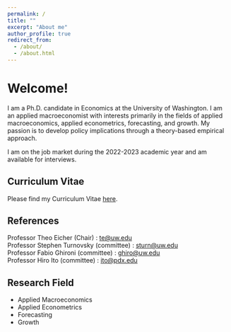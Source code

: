 ```yaml
---
permalink: /
title: ""
excerpt: "About me"
author_profile: true
redirect_from: 
  - /about/
  - /about.html
---
```


Welcome! 
======
I am a Ph.D. candidate in Economics at the University of Washington.
I am an applied macroeconomist with interests primarily in the fields of applied macroeconomics, applied econometrics, forecasting, and growth. My passion is to develop policy implications through a theory-based empirical approach.

I am on the job market during the 2022-2023 academic year and am available for interviews. 

Curriculum Vitae
------
Please find my Curriculum Vitae [here](https://Reina-Kawai.github.io/files/cv_Kawai_Reina_latest_Sept.pdf).


References
------
Professor Theo Eicher (Chair) : [te@uw.edu](mailto:te@uw.edu) <br/>
Professor Stephen Turnovsky (committee) : [sturn@uw.edu](mailto:sturn@uw.edu) <br/>
Professor Fabio Ghironi (committee) : [ghiro@uw.edu](mailto:ghiro@uw.edu) <br/>
Professor Hiro Ito (committee) : [ito@pdx.edu](mailto:ito@pdx.edu)


Research Field
------
* Applied Macroeconomics
* Applied Econometrics
* Forecasting
* Growth
  
